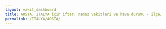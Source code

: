 ```yaml
---
layout: vakit_dashboard
title: AOSTA, ITALYA için iftar, namaz vakitleri ve hava durumu - ilçe/eyalet seç
permalink: /ITALYA/AOSTA/
---
```


<script type="text/javascript">
  var GLOBAL_COUNTRY = 'ITALYA';
  var GLOBAL_CITY = 'AOSTA';
  var GLOBAL_STATE = '';
  var lat = 72;
  var lon = 21;
</script>

